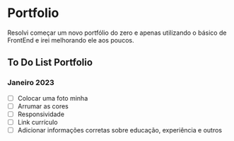 # Portfolio
 

Resolvi começar um novo portfólio do zero e apenas utilizando o básico de FrontEnd e irei melhorando ele aos poucos.

## To Do List Portfolio

### Janeiro 2023
- [ ] Colocar uma foto minha
- [ ] Arrumar as cores
- [ ] Responsividade
- [ ] Link currículo
- [ ] Adicionar informações corretas sobre educação, experiência e outros
